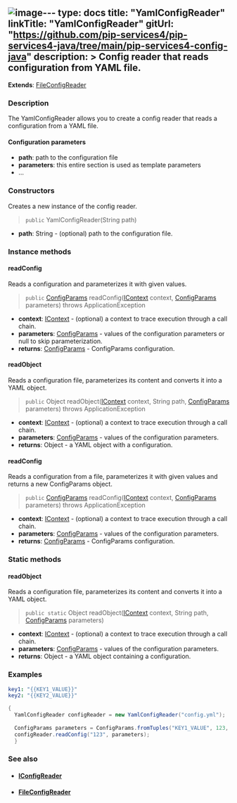 ![image](https://github.com/pip-services/pip-services-docs/assets/68734409/4d3a8e66-2a73-4674-8d9b-3aa6936c3dc9)---
type: docs
title: "YamlConfigReader"
linkTitle: "YamlConfigReader"
gitUrl: "https://github.com/pip-services4/pip-services4-java/tree/main/pip-services4-config-java"
description: >
    Config reader that reads configuration from YAML file.
---

**Extends**: [FileConfigReader](../file_config_reader)

### Description

The YamlConfigReader allows you to create a config reader that reads a configuration from a YAML file.

#### Configuration parameters

- **path**: path to the configuration file
- **parameters**: this entire section is used as template parameters
- ...


### Constructors
Creates a new instance of the config reader.

> `public` YamlConfigReader(String path)

- **path**: String - (optional) path to the configuration file.


### Instance methods


#### readConfig
Reads a configuration and parameterizes it with given values.

> `public` [ConfigParams](../../../commons/config/config_params) readConfig([IContext](../../../components/context/icontext) context, [ConfigParams](../../../commons/config/config_params) parameters) throws ApplicationException

- **context**: [IContext](../../../components/context/icontext) - (optional) a context to trace execution through a call chain.
- **parameters**: [ConfigParams](../../../commons/config/config_params) - values of the configuration parameters or null to skip parameterization.
- **returns**: [ConfigParams](../../../commons/config/config_params) - ConfigParams configuration.


#### readObject
Reads a configuration file, parameterizes its content and converts it into a YAML object.

> `public` Object readObject([IContext](../../../components/context/icontext) context, String path, [ConfigParams](../../../commons/config/config_params) parameters) throws ApplicationException

- **context**: [IContext](../../../components/context/icontext) - (optional) a context to trace execution through a call chain.
- **parameters**: [ConfigParams](../../../commons/config/config_params) - values of the configuration parameters.
- **returns**: Object - a YAML object with a configuration.


#### readConfig
Reads a configuration from a file, parameterizes it with given values and returns a new ConfigParams object.

> `public` [ConfigParams](../../../commons/config/config_params) readConfig([IContext](../../../components/context/icontext) context, [ConfigParams](../../../commons/config/config_params) parameters) throws ApplicationException

- **context**: [IContext](../../../components/context/icontext) - (optional) a context to trace execution through a call chain.
- **parameters**: [ConfigParams](../../../commons/config/config_params) - values of the configuration parameters.
- **returns**: [ConfigParams](../../../commons/config/config_params) - ConfigParams configuration.


### Static methods

#### readObject
Reads a configuration file, parameterizes its content and converts it into a YAML object.

> `public static` Object readObject([IContext](../../../components/context/icontext) context, String path, [ConfigParams](../../../commons/config/config_params) parameters)

- **context**: [IContext](../../../components/context/icontext) - (optional) a context to trace execution through a call chain.
- **parameters**: [ConfigParams](../../../commons/config/config_params) - values of the configuration parameters.
- **returns**: Object - a YAML object containing a configuration.

### Examples

```yaml
key1: "{{KEY1_VALUE}}"
key2: "{{KEY2_VALUE}}"
```
    
        
```java
{
  YamlConfigReader configReader = new YamlConfigReader("config.yml");
  
  ConfigParams parameters = ConfigParams.fromTuples("KEY1_VALUE", 123, "KEY2_VALUE", "ABC");
  configReader.readConfig("123", parameters);
  }
```

### See also
- #### [IConfigReader](../iconfig_reader)
- #### [FileConfigReader](../file_config_reader)
